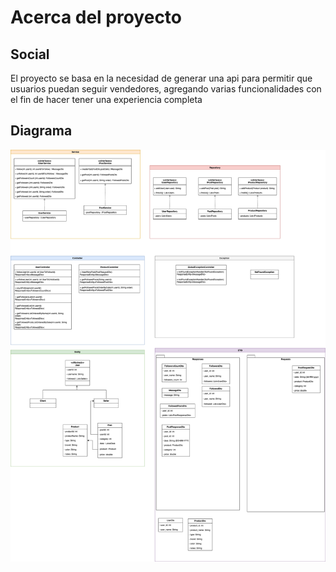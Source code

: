 # Acerca del proyecto
## Social
El proyecto se basa en la necesidad de generar una api para permitir que usuarios puedan seguir vendedores, agregando varias funcionalidades con el fin de hacer tener una experiencia completa


## Diagrama
![Diagrama del proyecto](https://github.com/emfegodi/Sprint1/blob/main/be_java_hisp_w25_g9/src/main/resources/Sprint1Grupo9.drawio.png?raw=true)
